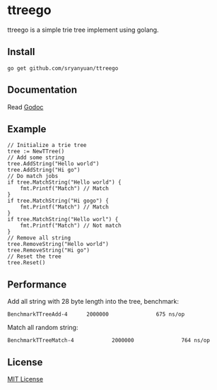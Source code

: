 # ttreego

ttreego is a simple trie tree implement using golang.

## Install

    go get github.com/sryanyuan/ttreego

## Documentation

Read [Godoc](https://godoc.org/github.com/sryanyuan/ttreego)

## Example

    // Initialize a trie tree
    tree := NewTTree()
    // Add some string
    tree.AddString("Hello world")
    tree.AddString("Hi go")
    // Do match jobs
    if tree.MatchString("Hello world") {
        fmt.Printf("Match") // Match
    }
    if tree.MatchString("Hi gogo") {
        fmt.Printf("Match") // Match
    }
    if tree.MatchString("Hello worl") {
        fmt.Printf("Match") // Not match
    }
    // Remove all string
    tree.RemoveString("Hello world")
    tree.RemoveString("Hi go")
    // Reset the tree
    tree.Reset()

## Performance

Add all string with 28 byte length into the tree, benchmark:

    BenchmarkTTreeAdd-4      2000000               675 ns/op

Match all random string:

    BenchmarkTTreeMatch-4            2000000               764 ns/op

## License

[MIT License](LICENSE)